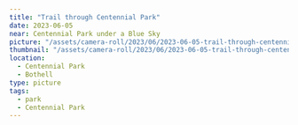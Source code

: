 ```yaml
---
title: "Trail through Centennial Park"
date: 2023-06-05
near: Centennial Park under a Blue Sky
picture: "/assets/camera-roll/2023/06/2023-06-05-trail-through-centennial-park/20230605_003843088_iOS.jpg"
thumbnail: "/assets/camera-roll/2023/06/2023-06-05-trail-through-centennial-park/20230605_003843088_iOS-thumbnail.jpg"
location:
  - Centennial Park
  - Bothell
type: picture
tags:
  - park
  - Centennial Park
---
```

